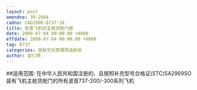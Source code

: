 ```yaml
---
layout: post
amendno: 39-2944
cadno: CAD2000-B737-18
title: 检查飞机的主舱货舱门框
date: 2000-07-04 00:00:00 +0800
effdate: 2000-07-04 00:00:00 +0800
tag: B737
categories: 民航华北管理局适航处
author: 邵仁明
---
```


##适用范围:
在中华人民共和国注册的、且按照补充型号合格证(STC)SA2969SO装有飞机主舱货舱门的所有波音737-200/-300系列飞机

